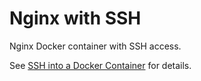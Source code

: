 # Nginx with SSH
Nginx Docker container with SSH access.

See [SSH into a Docker Container](https://www.dontpanicblog.co.uk/2018/11/30/ssh-into-a-docker-container/) for details.
